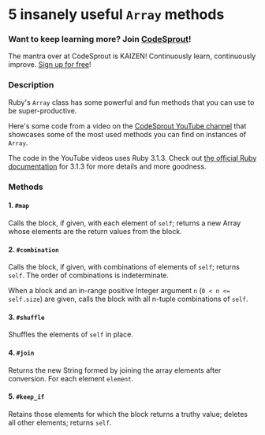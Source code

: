 # 5 insanely useful `Array` methods

### Want to keep learning more? Join [CodeSprout](https://www.codesprout.com/)!

The mantra over at CodeSprout is KAIZEN! Continuously learn, continuously improve. [Sign up for free](https://www.codesprout.com/users/sign_up)!

### Description

Ruby's `Array` class has some powerful and fun methods that you can use to be super-productive.

Here's some code from a video on the [CodeSprout YouTube channel](https://www.youtube.com/@codesprout) that showcases some of the most used methods you can find on instances of `Array`.

The code in the YouTube videos uses Ruby 3.1.3. Check out [the official Ruby documentation](https://ruby-doc.org/3.1.3/Array.html) for 3.1.3 for more details and more goodness.


### Methods

#### 1. `#map`

Calls the block, if given, with each element of `self`; returns a new Array whose elements are the return values from the block.

#### 2. `#combination`

Calls the block, if given, with combinations of elements of `self`; returns `self`. The order of combinations is indeterminate.

When a block and an in-range positive Integer argument `n` (`0 < n <= self.size`) are given, calls the block with all n-tuple combinations of `self`.

#### 3. `#shuffle`

Shuffles the elements of `self` in place.

#### 4. `#join`

Returns the new String formed by joining the array elements after conversion. For each element `element`.

#### 5. `#keep_if`

Retains those elements for which the block returns a truthy value; deletes all other elements; returns `self`.
